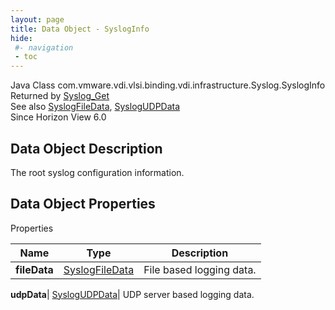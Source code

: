 ```yaml
---
layout: page
title: Data Object - SyslogInfo
hide:
 #- navigation
 - toc
---
```






Java Class
    com.vmware.vdi.vlsi.binding.vdi.infrastructure.Syslog.SyslogInfo  
Returned by
     [Syslog_Get](vdi.infrastructure.Syslog.md#get)  
See also
     [SyslogFileData](vdi.infrastructure.Syslog.FileData.md), [SyslogUDPData](vdi.infrastructure.Syslog.UDPData.md)  
Since 
    Horizon View 6.0

## Data Object Description 

The root syslog configuration information. 

## Data Object Properties

Properties

Name |  Type |  Description   
---|---|---  
**fileData**| [SyslogFileData](vdi.infrastructure.Syslog.FileData.md)|  File based logging data.   
  
**udpData**| [SyslogUDPData](vdi.infrastructure.Syslog.UDPData.md)|  UDP server based logging data.   
  
  

  


